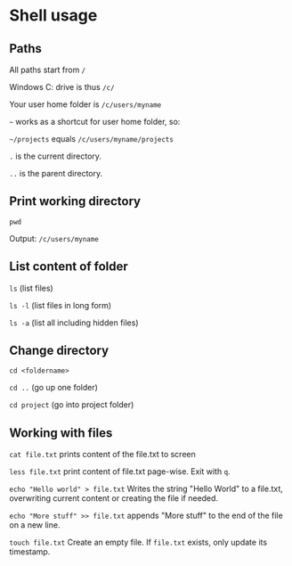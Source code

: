 # Shell usage

## Paths
All paths start from `/`

Windows C: drive is thus `/c/`

Your user home folder is `/c/users/myname`

`~` works as a shortcut for user home folder, so:

`~/projects` equals `/c/users/myname/projects`

`.` is the current directory.

`..` is the parent directory.

## Print working directory
`pwd`

Output:
`/c/users/myname`

## List content of folder
`ls` (list files)

`ls -l` (list files in long form)

`ls -a` (list all including hidden files)

## Change directory
`cd <foldername>`

`cd ..` (go up one folder)

`cd project` (go into project folder)

## Working with files

`cat file.txt` prints content of the file.txt to screen

`less file.txt` print content of file.txt page-wise. Exit with `q`.

`echo "Hello world" > file.txt`
Writes the string "Hello World" to a file.txt, overwriting current content or creating the file if needed.

`echo "More stuff" >> file.txt` appends "More stuff" to the end of the file on a new line.

`touch file.txt`
Create an empty file. If `file.txt` exists, only update its timestamp.
